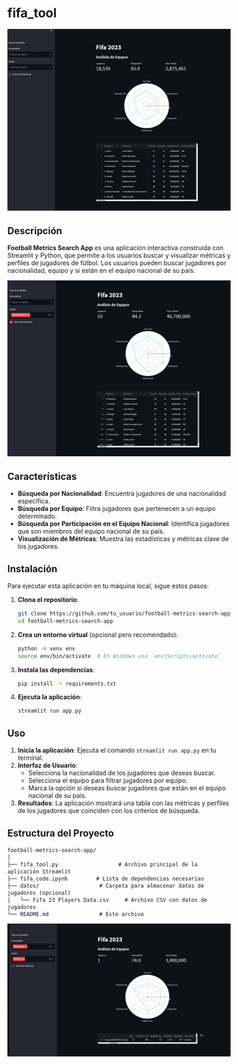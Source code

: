 # fifa_tool
![Imagen de la aplicación](/image/inicio.jpeg)

## Descripción

**Football Metrics Search App** es una aplicación interactiva construida con Streamlit y Python, que permite a los usuarios buscar y visualizar métricas y perfiles de jugadores de fútbol. Los usuarios pueden buscar jugadores por nacionalidad, equipo y si están en el equipo nacional de su país.

![Imagen de equipo](/image/equipo.jpeg)
## Características

- **Búsqueda por Nacionalidad**: Encuentra jugadores de una nacionalidad específica.
- **Búsqueda por Equipo**: Filtra jugadores que pertenecen a un equipo determinado.
- **Búsqueda por Participación en el Equipo Nacional**: Identifica jugadores que son miembros del equipo nacional de su país.
- **Visualización de Métricas**: Muestra las estadísticas y métricas clave de los jugadores.

## Instalación

Para ejecutar esta aplicación en tu máquina local, sigue estos pasos:

1. **Clona el repositorio**:
   ```sh
   git clone https://github.com/tu_usuario/football-metrics-search-app.git
   cd football-metrics-search-app
   ```

2. **Crea un entorno virtual** (opcional pero recomendado):
   ```sh
   python -m venv env
   source env/bin/activate  # En Windows usa `env\Scripts\activate`
   ```

3. **Instala las dependencias**:
   ```sh
   pip install -r requirements.txt
   ```

4. **Ejecuta la aplicación**:
   ```sh
   streamlit run app.py
   ```

## Uso

1. **Inicia la aplicación**: Ejecuta el comando `streamlit run app.py` en tu terminal.
2. **Interfaz de Usuario**: 
    - Selecciona la nacionalidad de los jugadores que deseas buscar.
    - Selecciona el equipo para filtrar jugadores por equipo.
    - Marca la opción si deseas buscar jugadores que están en el equipo nacional de su país.
3. **Resultados**: La aplicación mostrará una tabla con las métricas y perfiles de los jugadores que coinciden con los criterios de búsqueda.

## Estructura del Proyecto

```
football-metrics-search-app/
│
├── fifa_tool.py                   # Archivo principal de la aplicación Streamlit
├── fifa_code.ipynb         # Lista de dependencias necesarias
├── datos/                   # Carpeta para almacenar datos de jugadores (opcional)
│   └── Fifa 23 Players Data.csv     # Archivo CSV con datos de jugadores
└── README.md                # Este archivo
```


![Imagen de equipo](/image/venezuela_jugador.jpeg)